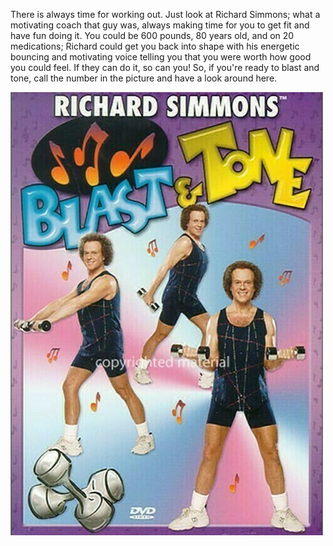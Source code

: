 There is always time for working out. Just look at Richard Simmons; what a motivating coach that guy was, always making time for you to get fit and have fun doing it. You could be 600 pounds, 80 years old, and on 20 medications; Richard could get you back into shape with his energetic bouncing and motivating voice telling you that you were worth how good you could feel. If they can do it, so can you! 
So, if you're ready to blast and tone, call the number in the picture and have a look around here.

![image](https://github.com/fluxcapa/getfit/blob/e904f13e415dc11b7fae525c3ff7f9742b79a416/B&T2.jfif)
